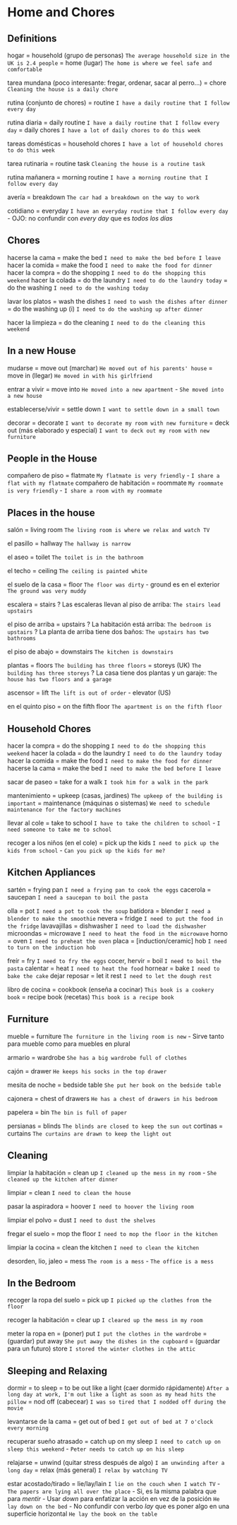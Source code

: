 # Home and Chores

## Definitions

hogar
    = household (grupo de personas) `The average household size in the UK is 2.4 people`
    = home (lugar) `The home is where we feel safe and comfortable`

tarea mundana (poco interesante: fregar, ordenar, sacar al perro...)
    = chore `Cleaning the house is a daily chore`

rutina (conjunto de chores) = routine `I have a daily routine that I follow every day`

rutina diaria
    = daily routine `I have a daily routine that I follow every day`
    = daily chores `I have a lot of daily chores to do this week`

tareas domésticas
    = household chores `I have a lot of household chores to do this week`

tarea rutinaria = routine task `Cleaning the house is a routine task`

rutina mañanera = morning routine `I have a morning routine that I follow every day`

avería = breakdown `The car had a breakdown on the way to work`

cotidiano = everyday `I have an everyday routine that I follow every day`
    - OJO: no confundir con _every day_ que es _todos los días_

## Chores

hacerse la cama = make the bed `I need to make the bed before I leave`
hacer la comida = make the food `I need to make the food for dinner`
hacer la compra = do the shopping `I need to do the shopping this weekend`
hacer la colada
    = do the laundry `I need to do the laundry today`
    = do the washing `I need to do the washing today`

lavar los platos
    = wash the dishes `I need to wash the dishes after dinner`
    = do the washing up (i) `I need to do the washing up after dinner`

hacer la limpieza = do the cleaning `I need to do the cleaning this weekend`

## In a new House

mudarse
    = move out (marchar) `He moved out of his parents' house`
    = move in (llegar) `He moved in with his girlfriend`

entrar a vivir = move into `He moved into a new apartment` - `She moved into a new house`

establecerse/vivir = settle down `I want to settle down in a small town`

decorar
    = decorate `I want to decorate my room with new furniture`
    = deck out (más elaborado y especial) `I want to deck out my room with new furniture`

## People in the House

compañero de piso = flatmate `My flatmate is very friendly` - `I share a flat with my flatmate`
compañero de habitación = roommate `My roommate is very friendly` - `I share a room with my roommate`


## Places in the house

salón = living room `The living room is where we relax and watch TV`

el pasillo = hallway `The hallway is narrow`


el aseo = toilet `The toilet is in the bathroom`

el techo = ceiling `The ceiling is painted white`

el suelo de la casa
    = floor `The floor was dirty`
       - ground es en el exterior `The ground was very muddy`

escalera = stairs
    ? Las escaleras llevan al piso de arriba: `The stairs lead upstairs`

el piso de arriba = upstairs
    ? La habitación está arriba: `The bedroom is upstairs`
    ? La planta de arriba tiene dos baños: `The upstairs has two bathrooms`

el piso de abajo = downstairs `The kitchen is downstairs`

plantas
    = floors `The building has three floors`
    = storeys (UK) `The building has three storeys`
    ? La casa tiene dos plantas y un garaje: `The house has two floors and a garage`

ascensor = lift `The lift is out of order`
    - elevator (US)

en el quinto piso = on the fifth floor `The apartment is on the fifth floor`

## Household Chores

hacer la compra = do the shopping `I need to do the shopping this weekend`
hacer la colada = do the laundry `I need to do the laundry today`
hacer la comida = make the food `I need to make the food for dinner`
hacerse la cama = make the bed `I need to make the bed before I leave`

sacar de paseo = take <sbody> for a walk `I took him for a walk in the park`

mantenimiento
    = upkeep (casas, jardines) `The upkeep of the building is important`
    = maintenance (máquinas o sistemas) `We need to schedule maintenance for the factory machines`

llevar al cole = take to school `I have to take the children to school` - `I need someone to take me to school`

recoger a los niños (en el cole) = pick up the kids `I need to pick up the kids from school` - `Can you pick up the kids for me?`

## Kitchen Appliances


sartén = frying pan `I need a frying pan to cook the eggs`
cacerola = saucepan `I need a saucepan to boil the pasta`

olla = pot `I need a pot to cook the soup`
batidora = blender `I need a blender to make the smoothie`
nevera = fridge `I need to put the food in the fridge`
lavavajillas = dishwasher `I need to load the dishwasher`
microondas = microwave `I need to heat the food in the microwave`
horno = oven `I need to preheat the oven`
placa = [induction/ceramic] hob `I need to turn on the induction hob`

freír = fry `I need to fry the eggs`
cocer, hervir = boil `I need to boil the pasta`
calentar = heat `I need to heat the food`
hornear = bake `I need to bake the cake`
dejar reposar = let it rest `I need to let the dough rest`

libro de cocina
    = cookbook (enseña a cocinar) `This book is a cookery book`
    = recipe book (recetas) `This book is a recipe book`

## Furniture

mueble = furniture `The furniture in the living room is new`
    - Sirve tanto para mueble como para muebles en plural

armario = wardrobe `She has a big wardrobe full of clothes`

cajón = drawer `He keeps his socks in the top drawer`

mesita de noche = bedside table `She put her book on the bedside table`

cajonera = chest of drawers `He has a chest of drawers in his bedroom`

papelera = bin `The bin is full of paper`

persianas = blinds `The blinds are closed to keep the sun out`
cortinas = curtains `The curtains are drawn to keep the light out`

## Cleaning

limpiar la habitación
    = clean up `I cleaned up the mess in my room` - `She cleaned up the kitchen after dinner`

limpiar = clean `I need to clean the house`

pasar la aspiradora = hoover `I need to hoover the living room`

limpiar el polvo = dust `I need to dust the shelves`

fregar el suelo = mop the floor `I need to mop the floor in the kitchen`

limpiar la cocina = clean the kitchen `I need to clean the kitchen`

desorden, lio, jaleo = mess `The room is a mess` - `The office is a mess`

## In the Bedroom

recoger la ropa del suelo
    = pick up `I picked up the clothes from the floor`

recoger la habitación
    = clear up `I cleared up the mess in my room`

meter la ropa en
    = (poner) put `I put the clothes in the wardrobe`
    = (guardar) put away `She put away the dishes in the cupboard`
    = (guardar para un futuro) store `I stored the winter clothes in the attic`


## Sleeping and Relaxing

dormir
    = to sleep
    = to be out like a light (caer dormido rápidamente) `After a long day at work, I'm out like a light as soon as my head hits the pillow`
    = nod off (cabecear) `I was so tired that I nodded off during the movie`

levantarse de la cama = get out of bed `I get out of bed at 7 o'clock every morning`

recuperar sueño atrasado = catch up on my sleep `I need to catch up on sleep this weekend` - `Peter needs to catch up on his sleep`

relajarse
    = unwind (quitar stress después de algo) `I am unwinding after a long day`
    = relax (más general) `I relax by watching TV`

estar acostado/tirado
    = lie/lay/lain `I lie on the couch when I watch TV` - `The papers are lying all over the place`
        - Si, es la misma palabra que para _mentir_
        - Usar _down_ para enfatizar la acción en vez de la posición `He lay down on the bed`
        - No confundir con verbo _lay_ que es poner algo en una superficie horizontal `He lay the book on the table`
